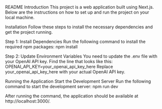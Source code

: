 README
Introduction
This project is a web application built using Next.js. Below are the instructions on how to set up and run the project on your local machine.

Installation
Follow these steps to install the necessary dependencies and get the project running.

Step 1: Install Dependencies
Run the following command to install the required npm packages:
npm install

Step 2: Update Environment Variables
You need to update the .env file with your OpenAI API key. Find the line that looks like this:
OPENAI_API_KEY=your_openai_api_key_here
Replace your_openai_api_key_here with your actual OpenAI API key.

Running the Application
Start the Development Server
Run the following command to start the development server:
npm run dev

After running the command, the application should be available at http://localhost:3000/.

